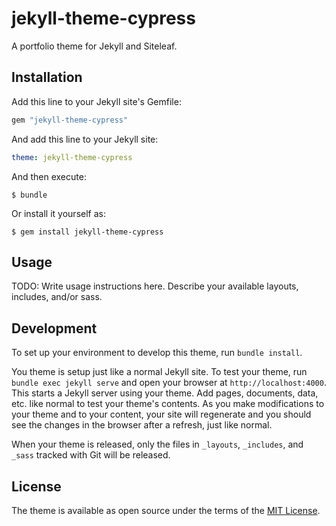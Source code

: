 # jekyll-theme-cypress

A portfolio theme for Jekyll and Siteleaf.

## Installation

Add this line to your Jekyll site's Gemfile:

```ruby
gem "jekyll-theme-cypress"
```

And add this line to your Jekyll site:

```yaml
theme: jekyll-theme-cypress
```

And then execute:

    $ bundle

Or install it yourself as:

    $ gem install jekyll-theme-cypress

## Usage

TODO: Write usage instructions here. Describe your available layouts, includes, and/or sass.

## Development

To set up your environment to develop this theme, run `bundle install`.

You theme is setup just like a normal Jekyll site. To test your theme, run `bundle exec jekyll serve` and open your browser at `http://localhost:4000`. This starts a Jekyll server using your theme. Add pages, documents, data, etc. like normal to test your theme's contents. As you make modifications to your theme and to your content, your site will regenerate and you should see the changes in the browser after a refresh, just like normal.

When your theme is released, only the files in `_layouts`, `_includes`, and `_sass` tracked with Git will be released.

## License

The theme is available as open source under the terms of the [MIT License](http://opensource.org/licenses/MIT).
